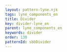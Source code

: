 ```yaml
---
layout: pattern-lyne.njk
tags: lyne_components_en
title: Divider
key: divider-lyne_en
parent: lyne_components_en
keywords: divider
order: 130
patternId: sbbDivider
---
```

